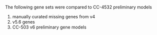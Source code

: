 The following gene sets were compared to CC-4532 preliminary models

1. manually curated missing genes from v4
2. v5.6 genes
3. CC-503 v6 preliminary gene models

